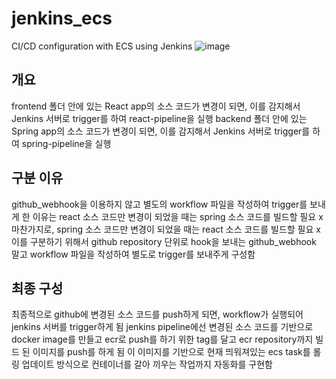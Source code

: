 # jenkins_ecs
CI/CD configuration with ECS using Jenkins
![image](https://github.com/user-attachments/assets/a0646584-bc7a-4ccb-b584-7e07a5a40cc4)

## 개요
frontend 폴더 안에 있는 React app의 소스 코드가 변경이 되면, 이를 감지해서 Jenkins 서버로 trigger를 하여 react-pipeline을 실행
backend 폴더 안에 있는 Spring app의 소스 코드가 변경이 되면, 이를 감지해서 Jenkins 서버로 trigger를 하여 spring-pipeline을 실행

## 구분 이유
github_webhook을 이용하지 않고 별도의 workflow 파일을 작성하여 trigger를 보내게 한 이유는 react 소스 코드만 변경이 되었을 때는 spring 소스 코드를 빌드할 필요 x
마찬가지로, spring 소스 코드만 변경이 되었을 때는 react 소스 코드를 빌드할 필요 x
이를 구분하기 위해서 github repository 단위로 hook을 보내는 github_webhook 말고 workflow 파일을 작성하여 별도로 trigger를 보내주게 구성함 

## 최종 구성
최종적으로 github에 변경된 소스 코드를 push하게 되면, workflow가 실행되어 jenkins 서버를 trigger하게 됨 jenkins pipeline에선 변경된 소스 코드를 기반으로 docker image를 만들고 ecr로 push를 하기 위한 tag를 달고 ecr repository까지 빌드 된 이미지를 push를 하게 됨 이 이미지를 기반으로 현재 띄워져있는 ecs task를 롤링 업데이트 방식으로 컨테이너를 갈아 끼우는 작업까지 자동화를 구현함
